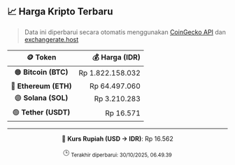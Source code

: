 

<!-- HARGA_KRIPTO -->
## 📈 Harga Kripto Terbaru

> Data ini diperbarui secara otomatis menggunakan [CoinGecko API](https://www.coingecko.com/) dan [exchangerate.host](https://exchangerate.host/)

<div align="center">

| 🪙 Token | 💰 Harga (IDR) |
|:------:|---------------:|
| 🟠 **Bitcoin (BTC)**   | Rp 1.822.158.032 |
| 🔵 **Ethereum (ETH)**  | Rp 64.497.060 |
| 🟣 **Solana (SOL)**    | Rp 3.210.283 |
| 🟢 **Tether (USDT)**   | Rp 16.571 |

---

💱 **Kurs Rupiah (USD → IDR)**: Rp 16.562

🕒 <sub>Terakhir diperbarui: 30/10/2025, 06.49.39</sub>

</div>
<!-- /HARGA_KRIPTO -->